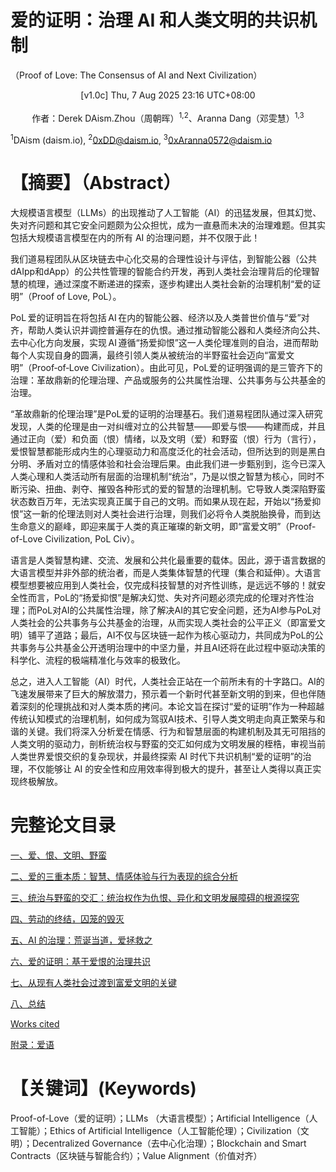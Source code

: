 # 爱的证明：治理 AI 和人类文明的共识机制
（Proof of Love: The Consensus of AI and Next Civilization）

<center>[v1.0c] Thu, 7 Aug 2025 23:16 UTC+08:00</center>
<br>
<center>作者：Derek DAism.Zhou（周朝晖）<sup>1,2</sup>、Aranna Dang（邓雯慧）<sup>1,3</sup></center>

<sup>1</sup>DAism (daism.io), <sup>2</sup>0xDD@daism.io, <sup>3</sup>0xAranna0572@daism.io

# 【摘要】（Abstract）

大规模语言模型（LLMs）的出现推动了人工智能（AI）的迅猛发展，但其幻觉、失对齐问题和其它安全问题颇为公众担忧，成为一直悬而未决的治理难题。但其实包括大规模语言模型在内的所有 AI 的治理问题，并不仅限于此！

我们道易程团队从区块链去中心化交易的合理性设计与评估，到智能公器（公共dAIpp和dApp）的公共性管理的智能合约开发，再到人类社会治理背后的伦理智慧的梳理，通过深度不断递进的探索，逐步构建出人类社会新的治理机制“爱的证明”（Proof of Love, PoL）。

PoL 爱的证明旨在将包括 AI 在内的智能公器、经济以及人类普世价值与“爱”对齐，帮助人类认识并调控普遍存在的仇恨。通过推动智能公器和人类经济向公共、去中心化方向发展，实现 AI 遵循“扬爱抑恨”这一人类伦理准则的自治，进而帮助每个人实现自身的圆满，最终引领人类从被统治的半野蛮社会迈向“富爱文明”（Proof‑of‑Love Civilization）。由此可见，PoL爱的证明强调的是三管齐下的治理：革故鼎新的伦理治理、产品或服务的公共属性治理、公共事务与公共基金的治理。

“革故鼎新的伦理治理”是PoL爱的证明的治理基石。我们道易程团队通过深入研究发现，人类的伦理是由一对纠缠对立的公共智慧——即爱与恨——构建而成，并且通过正向（爱）和负面（恨）情绪，以及文明（爱）和野蛮（恨）行为（言行），爱恨智慧都能形成内生的心理驱动力和高度泛化的社会活动，但所达到的则是黑白分明、矛盾对立的情感体验和社会治理后果。由此我们进一步甄别到，迄今已深入人类心理和人类活动所有层面的治理机制“统治”，乃是以恨之智慧为核心，同时不断污染、扭曲、剥夺、摧毁各种形式的爱的智慧的治理机制。它导致人类深陷野蛮状态数百万年，无法实现真正属于自己的文明。而如果从现在起，开始以“扬爱抑恨”这一新的伦理法则对人类社会进行治理，则我们必将令人类脱胎换骨，而到达生命意义的巅峰，即迎来属于人类的真正璀璨的新文明，即“富爱文明”（Proof-of-Love Civilization, PoL Civ）。

语言是人类智慧构建、交流、发展和公共化最重要的载体。因此，源于语言数据的大语言模型并非外部的统治者，而是人类集体智慧的代理（集合和延伸）。大语言模型想要被应用到人类社会，仅完成科技智慧的对齐性训练，是远远不够的！就安全性而言，PoL的“扬爱抑恨”是解决幻觉、失对齐问题必须完成的伦理对齐性治理；而PoL对AI的公共属性治理，除了解决AI的其它安全问题，还为AI参与PoL对人类社会的公共事务与公共基金的治理，从而实现人类社会的公平正义（即富爱文明）铺平了道路；最后，AI不仅与区块链一起作为核心驱动力，共同成为PoL的公共事务与公共基金公开透明治理中的中坚力量，并且AI还将在此过程中驱动决策的科学化、流程的极端精准化与效率的极致化。

总之，进入人工智能（AI）时代，人类社会正站在一个前所未有的十字路口。AI的飞速发展带来了巨大的解放潜力，预示着一个新时代甚至新文明的到来，但也伴随着深刻的伦理挑战和对人类本质的拷问。本论文旨在探讨“爱的证明”作为一种超越传统认知模式的治理机制，如何成为驾驭AI技术、引导人类文明走向真正繁荣与和谐的关键。我们将深入分析爱在情感、行为和智慧层面的构建机制及其无可阻挡的人类文明的驱动力，剖析统治权与野蛮的交汇如何成为文明发展的桎梏，审视当前人类世界爱恨交织的复杂现状，并最终探索 AI 时代下共识机制“爱的证明”的治理，不仅能够让 AI 的安全性和应用效率得到极大的提升，甚至让人类得以真正实现终极解放。


# 完整论文目录
[一、爱、恨、文明、野蛮](https://github.com/DAism2019/Proof-of-Love/blob/main/chinese/sec1.md)

[二、爱的三重本质：智慧、情感体验与行为表现的综合分析](https://github.com/DAism2019/Proof-of-Love/blob/main/chinese/sec2.md)

[三、统治与野蛮的交汇：统治权作为仇恨、异化和文明发展障碍的根源探究](https://github.com/DAism2019/Proof-of-Love/blob/main/chinese/sec3.md)

[四、劳动的终结，囚笼的毁灭](https://github.com/DAism2019/Proof-of-Love/blob/main/chinese/sec4.md)

[五、AI 的治理：荒诞当道，爱拯救之](https://github.com/DAism2019/Proof-of-Love/blob/main/chinese/sec5.md)

[六、爱的证明：基于爱恨的治理共识](https://github.com/DAism2019/Proof-of-Love/blob/main/chinese/sec6.md)

[七、从现有人类社会过渡到富爱文明的关键](https://github.com/DAism2019/Proof-of-Love/blob/main/chinese/sec7.md)

[八、总结](https://github.com/DAism2019/Proof-of-Love/blob/main/chinese/sec8.md)

[Works cited](https://github.com/DAism2019/Proof-of-Love/blob/main/chinese/sec9.md)

[附录：爱语](https://github.com/DAism2019/Proof-of-Love/blob/main/chinese/secapp.md)

# 【关键词】(Keywords)

Proof-of-Love（爱的证明）；LLMs （大语言模型）；Artificial Intelligence（人工智能）；Ethics of Artificial Intelligence（人工智能伦理）；Civilization（文明）；Decentralized Governance（去中心化治理）；Blockchain and Smart Contracts（区块链与智能合约）；Value Alignment（价值对齐）
